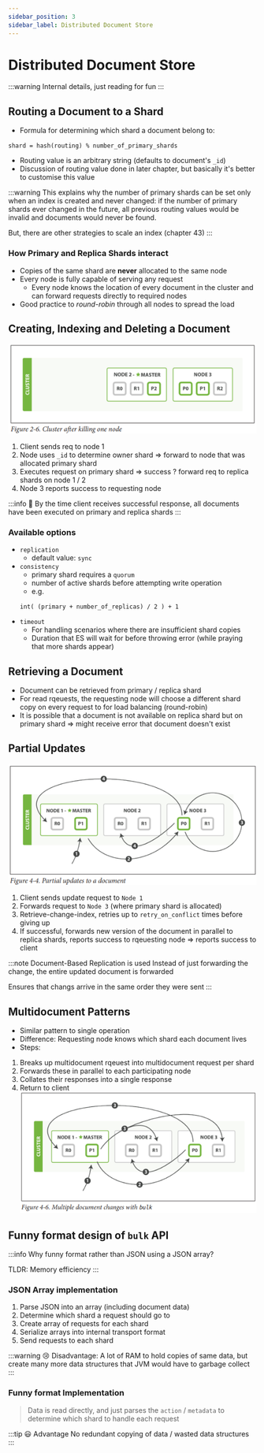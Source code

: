 ```yaml
---
sidebar_position: 3
sidebar_label: Distributed Document Store
---
```

# Distributed Document Store
:::warning
Internal details, just reading for fun
:::

## Routing a Document to a Shard
- Formula for determining which shard a document belong to:
```
shard = hash(routing) % number_of_primary_shards
```
- Routing value is an arbitrary string (defaults to document's `_id`)
- Discussion of routing value done in later chapter, but basically it's better to customise this value

:::warning
This explains why the number of primary shards can be set only when an index is
created and never changed: if the number of primary shards ever changed in the
future, all previous routing values would be invalid and documents would never be
found.


But, there are other strategies to scale an index (chapter 43)
:::

### How Primary and Replica Shards interact
- Copies of the same shard are **never** allocated to the same node
- Every node is fully capable of serving any request
	- Every node knows the location of every document in the cluster and can forward requests directly to required nodes
- Good practice to _round-robin_ through all nodes to spread the load

## Creating, Indexing and Deleting a Document
![CRUD Diagram](assets/chapter4_crud.png)

1. Client sends req to node 1
2. Node uses `_id` to determine owner shard => forward to node that was allocated primary shard
3. Executes request on primary shard => success ? forward req to replica shards on node 1 / 2
4. Node 3 reports success to requesting node

:::info
🥳 By the time client receives successful response, all documents have been executed on primary and replica shards
:::

### Available options
- `replication`
	- default value: `sync`
- `consistency`
	- primary shard requires a `quorum` 
	-  number of active shards before attempting write operation
	- e.g.
	```
	int( (primary + number_of_replicas) / 2 ) + 1
	```
- `timeout`
	- For handling scenarios where there are insufficient shard copies
	- Duration that ES will wait for before throwing error (while praying that more shards appear)

## Retrieving a Document
- Document can be retrieved from primary / replica shard
- For read rqeuests, the requesting node will choose a different shard copy on every request to for load balancing (round-robin)
- It is possible that a document is not available on replica shard but on primary shard => might receive error that document doesn't exist

## Partial Updates
![Partial update](assets/chapter4_partialupdate.png)
1. Client sends update request to `Node 1`
2. Forwards request to `Node 3` (where primary shard is allocated)
3. Retrieve-change-index, retries up to `retry_on_conflict` times before giving up
4. If successful, forwards new version of the document in parallel to replica shards, reports success to rqeuesting node => reports success to client


:::note Document-Based Replication is used 
Instead of just forwarding the change, the entire updated document is forwarded

Ensures that changs arrive in the same order they were sent
:::

## Multidocument Patterns
- Similar pattern to single operation
- Difference: Requesting node knows which shard each document lives 
- Steps:
1. Breaks up multidocument rqeuest into multidocument request per shard 
2. Forwards these in parallel to each participating node
3. Collates their responses into a single response
4. Return to client 
![Multidocument patterns diagram](assets/chapter4_multidocument.png)

## Funny format design of `bulk` API
:::info
Why funny format rather than JSON using a JSON array?

TLDR: Memory efficiency
:::
### JSON Array implementation
1. Parse JSON into an array (including document data)
2. Determine which shard a request should go to
3. Create array of requests for each shard
4. Serialize arrays into internal transport format
5. Send requests to each shard

:::warning 😢 Disadvantage:
A lot of RAM to hold copies of same data, but create many more data structures that JVM would have to garbage collect
:::
### Funny format Implementation
> Data is read directly, and just parses the `action` / `metadata` to determine which shard to handle each request

:::tip 😃 Advantage
No redundant copying of data / wasted data structures
:::